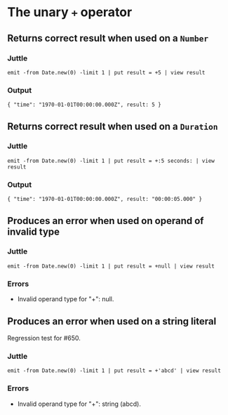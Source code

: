 # The unary `+` operator

## Returns correct result when used on a `Number`

### Juttle

    emit -from Date.new(0) -limit 1 | put result = +5 | view result

### Output

    { "time": "1970-01-01T00:00:00.000Z", result: 5 }

## Returns correct result when used on a `Duration`

### Juttle

    emit -from Date.new(0) -limit 1 | put result = +:5 seconds: | view result

### Output

    { "time": "1970-01-01T00:00:00.000Z", result: "00:00:05.000" }

## Produces an error when used on operand of invalid type

### Juttle

    emit -from Date.new(0) -limit 1 | put result = +null | view result

### Errors

  * Invalid operand type for "+": null.

## Produces an error when used on a string literal

Regression test for #650.

### Juttle

    emit -from Date.new(0) -limit 1 | put result = +'abcd' | view result

### Errors

  * Invalid operand type for "+": string (abcd).
